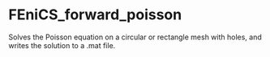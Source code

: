 # FEniCS_forward_poisson
Solves the Poisson equation on a circular or rectangle mesh with holes, and writes the solution to a 
.mat file. 
